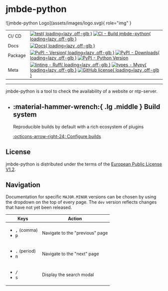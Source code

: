 # jmbde-python

<div class="grid" Markdown>
![jmbde-python Logo](assets/images/logo.svg){ role="img" }

|         |                                                                                                                                                                                                                                                  |
|---------|--------------------------------------------------------------------------------------------------------------------------------------------------------------------------------------------------------------------------------------------------|
| CI/ CD  | [![test][test-badge]{ loading=lazy .off-glb }][test-wf-url] [![CI - Build jmbde-python][ci-cd-badge]{ loading=lazy .off-glb }][ci-cd-wf-url]                                                                                                     |
| Docs    | [![Docs][docs-badge]{ loading=lazy .off-glb }][docs-wf-url]                                                                                                                                                                                      |
| Package | [![PyPI - Version][pypi-version-badge]{ loading=lazy .off-glb }][pypi-version-url] [![PyPI - Downloads][pypi-downloads-badge]{ loading=lazy .off-glb }][pypi-downloads-url] [![PyPI - Python Version][python-version-badge]][python-version-url] |
| Meta    | [![linting - Ruff][ruff-badge]{ loading=lazy .off-glb }][ruff-url] [![types - Mypy][mypy-badge]{ loading=lazy .off-glb }][mypy-url] [![GitHub license][github_license_badge]{ loading=lazy .off-glb }][license]                                  |

</div>

---

jmbde-python is a tool to check the availability of a website or ntp-server.

<div class="grid cards" Markdown>

- ## :material-hammer-wrench:{ .lg .middle } **Build system**

  Reproducible builds by default with a rich ecosystem of plugins

  [:octicons-arrow-right-24: Configure builds](developer/build.md#build-system)

</div>

## License

jmbde-python is distributed under the terms of the
[European Public License V1.2][license].

## Navigation

Documentation for specific `MAJOR.MINOR` versions can be chosen by using
the dropdown on the top of every page. The `dev` version reflects changes
that have not yet been released.

| Keys                                                         | Action                          |
|--------------------------------------------------------------|---------------------------------|
| <ul><li><kbd>,</kbd> (comma)</li><li><kbd>p</kbd></li></ul>  | Navigate to the "previous" page |
| <ul><li><kbd>.</kbd> (period)</li><li><kbd>n</kbd></li></ul> | Navigate to the "next" page     |
| <ul><li><kbd>/</kbd></li><li><kbd>s</kbd></li></ul>          | Display the search modal        |

[test-badge]: https://github.com/jmuelbert/jmbde-python/actions/workflows/test.yml/badge.svg
[test-wf-url]: https://github.com/jmuelbert/jmbde-python/actions/workflows/test.yml
[ci-cd-badge]: https://github.com/jmuelbert/jmbde-python/actions/workflows/ci.yml/badge.svg
[ci-cd-wf-url]: https://github.com/jmuelbert/jmbde-python/actions/workflows/ci.yml
[docs-badge]: https://github.com/jmuelbert/jmbde-python/actions/workflows/mkdocs-pages.yml/badge.svg
[docs-wf-url]: https://github.com/jmuelbert/jmbde-python/actions/workflows/mkdocs-pages.yml
[pypi-version-badge]: https://img.shields.io/jmuelbert/v/jmbde-python.svg?logo=pypi&label=PyPI&logoColor=gold
[pypi-version-url]: https://pypi.org/project/jmbde-python/
[pypi-downloads-badge]: https://img.shields.io/jmuelbert/dm/jmbde-python.svg?color=blue&label=Downloads&logo=pypi&logoColor=gold
[pypi-downloads-url]: https://github.com/jmuelbert/jmbde-python
[ruff-badge]: https://img.shields.io/endpoint?url=https://raw.githubusercontent.com/astral-sh/ruff/main/assets/badge/v2.json
[ruff-url]: https://github.com/astral-sh/ruff
[mypy-badge]: https://img.shields.io/badge/types-Mypy-blue.svg
[mypy-url]: https://github.com/python/mypy
[license]: https://joinup.ec.europa.eu/page/eupl-text-11-12
[github_license_badge]: https://img.shields.io/badge/license-EUPL-blue.svg
[python-version-badge]: https://img.shields.io/pypi/pyversions/hatch.svg?logo=python&label=Python&logoColor=gold
[python-version-url]: https://github.com/jmuelbert/jmbde-python
